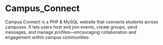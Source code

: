 # Campus_Connect
Campus Connect is a PHP &amp; MySQL website that connects students across campuses. It lets users host and join events, create groups, send messages, and manage profiles—encouraging collaboration and engagement within campus communities.
